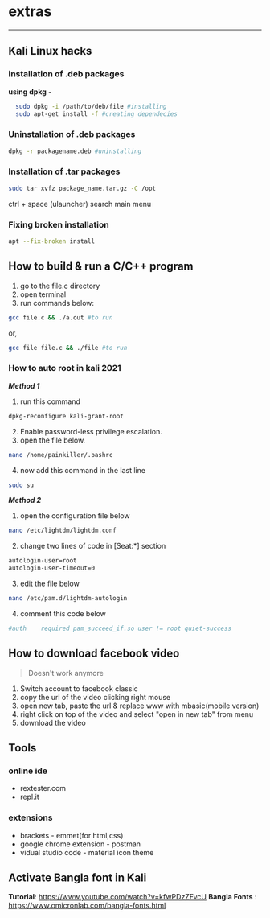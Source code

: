 # extras
---

## Kali Linux hacks
### installation of .deb packages

**using dpkg** -
```bash
  sudo dpkg -i /path/to/deb/file #installing
  sudo apt-get install -f #creating dependecies
```

### Uninstallation of .deb packages
```bash
dpkg -r packagename.deb #uninstalling
```

### Installation of .tar packages

```bash
sudo tar xvfz package_name.tar.gz -C /opt 
```
ctrl + space (ulauncher)
search main menu


### Fixing broken installation
```bash
apt --fix-broken install
```
## How to build & run a C/C++ program

1. go to the file.c directory
2. open terminal
3. run commands below:
```bash 
gcc file.c && ./a.out #to run
```
or,
```bash
gcc file file.c && ./file #to run
```
### How to auto root in kali 2021
___Method 1___
1. run this command
```bash
dpkg-reconfigure kali-grant-root
```
2. Enable password-less privilege escalation.
3. open the file below.
```bash
nano /home/painkiller/.bashrc
```
4. now add this command in the last line
```bash
sudo su
```

___Method 2___
1. open the configuration file below
```bash
nano /etc/lightdm/lightdm.conf
```
2. change two lines of code in [Seat:*] section
```bash
autologin-user=root
autologin-user-timeout=0
```
3. edit the file below
```bash
nano /etc/pam.d/lightdm-autologin
```
4. comment this code below
```bash
#auth    required pam_succeed_if.so user != root quiet-success
```
## How to download facebook video
> Doesn't work anymore
1. Switch account to facebook classic
2. copy the url of the video clicking right mouse
3. open new tab, paste the url & replace www with mbasic(mobile version)
4. right click on top of the video and select "open in new tab" from menu
5. download the video

## Tools

### online ide

* rextester.com
* repl.it

### extensions

* brackets - emmet(for html,css)
* google chrome extension - postman
* vidual studio code - material icon theme

## Activate Bangla font in Kali

**Tutorial**: https://www.youtube.com/watch?v=kfwPDzZFvcU
**Bangla Fonts** : https://www.omicronlab.com/bangla-fonts.html


